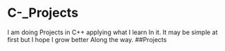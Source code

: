 # C-_Projects
I am doing Projects in C++ applying what I learn In it. It may be simple at first but I hope I grow better Along the way.
##Projects
